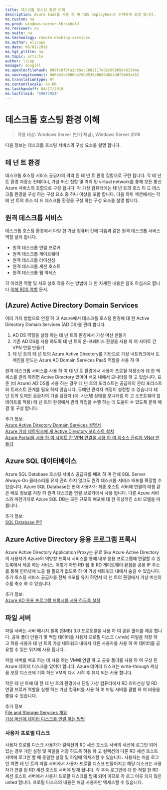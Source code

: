 ```yaml
---
title: 데스크톱 호스팅 환경 이해
description: Azure IaaS를 사용 하 여 RDS deployhment 간략하게 설명 합니다.
ms.custom: na
ms.prod: windows-server-threshold
ms.reviewer: na
ms.suite: na
ms.technology: remote-desktop-services
ms.author: elizapo
ms.date: 08/01/2016
ms.tgt_pltfrm: na
ms.topic: article
author: lizap
manager: dongill
ms.openlocfilehash: 880fc8f9fa2db5ec56d2117e02c069650c61584a
ms.sourcegitcommit: 0d0b32c8986ba7db9536e0b8648d4ddf9b03e452
ms.translationtype: HT
ms.contentlocale: ko-KR
ms.lasthandoff: 04/17/2019
ms.locfileid: "59877924"
---
```

# <a name="understanding-the-desktop-hosting-environment"></a>데스크톱 호스팅 환경 이해

>적용 대상: Windows Server (반기 채널), Windows Server 2016

다음 정보는 데스크톱 호스팅 서비스의 구성 요소를 설명 합니다.  
  
## <a name="tenant-environment"></a>테 넌 트 환경  
데스크톱 호스팅 서비스 공급자의 격리 된 테 넌 트 환경 집합으로 구현 됩니다. 각 테 넌 트 환경 저장소 컨테이너, 가상 머신 집합 및 격리 된 virtual network를 통해 모든 통신 Azure 서비스의 조합으로 구성 됩니다. 각 가상 컴퓨터에는 테 넌 트의 호스 티 드 데스크톱 환경을 구성 하는 구성 요소 중 하나 이상을 포함 합니다. 다음 하위 섹션에서는 각 테 넌 트의 호스 티 드 데스크톱 환경을 구성 하는 구성 요소를 설명 합니다.

## <a name="remote-desktop-services"></a>원격 데스크톱 서비스
데스크톱 호스팅 환경에서 다양 한 가상 컴퓨터 간에 다음과 같은 원격 데스크톱 서비스 역할 설치 됩니다.

  - 원격 데스크톱 연결 브로커
  - 원격 데스크톱 게이트웨이
  - 원격 데스크톱 라이선싱
  - 원격 데스크톱 세션 호스트
  - 원격 데스크톱 웹 액세스

각 이러한 역할 및 서로 상호 작용 하는 방법에 대 한 자세한 내용은 참조 하십시오 합니다 [이해 RDS 역할](Understanding-RDS-roles.md) 문서.
  
##  <a name="azure-active-directory-domain-services"></a>(Azure) Active Directory Domain Services  
여러 가지 방법으로 연결 하 고 Azure에서 데스크톱 호스팅 환경에 대 한 Active Directory Domain Services (AD DS)를 관리 합니다.

1. AD DS 역할을 실행 하는 테 넌 트의 환경에서 가상 머신 만들기
2. 기존 AD DS를 사용 하도록 테 넌 트의 온-프레미스 환경을 사용 하 여 사이트 간 VPN 연결 만들기
3. 테 넌 트의 테 넌 트의 Azure Active Directory를 기반으로 가상 네트워크에서 도메인을 만드는 Azure AD Domain Services PaaS 역할을 사용 하 여

원격 데스크톱 서비스를 사용 하 여 테 넌 트 환경에서 사용자 프로필 저장소에 대 한 액세스를 관리 하려면 Active Directory 있어야 배포 내에서 모니터링 하 고 있습니다. 표준 (비 Azure) AD DS를 사용 하는 경우 테 넌 트의 포리스트는 공급자의 관리 포리스트와 트러스트 관계를 필요 하지 않습니다. 도메인 관리자 계정이 설정할 수 있습니다 테 넌 트의 도메인 공급자의 기술 담당자 (예: 시스템 상태를 모니터링 하 고 소프트웨어 업데이트를 적용) 테 넌 트의 환경에서 관리 작업을 수행 하는 데 도움이 수 있도록 문제 해결 및 구성 합니다.  
    
추가 정보:  
[Azure Active Directory Domain Services 설명서](https://azure.microsoft.com/documentation/services/active-directory-ds/)  
[Azure 가상 네트워크에 새 Active Directory 포리스트 설치](https://azure.microsoft.com/documentation/articles/active-directory-new-forest-virtual-machine/)  
[Azure Portal을 사용 하 여 사이트 간 VPN 연결을 사용 하 여 리소스 관리자 VNet 만들기](https://azure.microsoft.com/documentation/articles/vpn-gateway-howto-site-to-site-resource-manager-portal/)  
  
## <a name="azure-sql-database"></a>Azure SQL 데이터베이스  
Azure SQL Database 호스팅 서비스 공급자를 배포 하 여 전체 SQL Server Always-On 클러스터를 유지 관리 하지 않고도 원격 데스크톱 서비스 배포를 확장할 수 있습니다. Azure SQL Database는 현재 사용자가 최종 호스트 서버에 연결의 매핑 같은 배포 정보를 저장 하 원격 데스크톱 연결 브로커에서 사용 됩니다. 다른 Azure 서비스와 마찬가지로 Azure SQL DB는 모든 규모의 배포에 대 한 이상적인 소비 모델을 따릅니다.   
  
추가 정보:  
[SQL Database 란?](https://azure.microsoft.com/documentation/articles/sql-database-technical-overview/)  
  
## <a name="azure-active-directory-application-proxy"></a>Azure Active Directory 응용 프로그램 프록시  
Azure Active Directory Application Proxy는 유료 Sku Azure Active Directory의 사용자가 Azure의 역방향 프록시 서비스를 통해 내부 응용 프로그램에 연결할 수 있도록에서 제공 하는 서비스. 이렇게 하면 RD 웹 및 RD 게이트웨이 끝점을 공용 IP 주소를 통해 인터넷에 노출 될 필요가 없도록 하 여 가상 네트워크 내에서 숨길 수 있습니다. 추가 호스팅 서비스 공급자를 전체 배포를 유지 하면서 테 넌 트의 환경에서 가상 머신의 수를 축소 하 수 있습니다.
  
추가 정보:  
[Azure AD 응용 프로그램 프록시를 사용 하도록 설정](https://azure.microsoft.com/documentation/articles/active-directory-application-proxy-enable/)  
    
## <a name="file-server"></a>파일 서버  
파일 서버는 서버 메시지 블록 (SMB) 3.0 프로토콜을 사용 하 여 공유 폴더를 제공 합니다. 공유 폴더 만들기 및 백업 데이터를 사용자 프로필 디스크 (.vhdx) 파일을 저장 하 고 허용 사용자 테 넌 트의 가상 네트워크 내에서 다른 사용자를 사용 하 여 데이터를 공유할 수 있는 위치에 사용 됩니다.
  
파일 서버를 배포 하는 데 사용 하는 VM에 연결 하 고 공유 폴더를 사용 하 여 구성 된 Azure 데이터 디스크를 있어야 합니다. Azure 데이터 디스크는 write-through 캐싱을 보장 디스크에 기록 하는 VM의 다시 시작 후 유지 되는 사용 합니다.  
  
작은 테 넌 트에 대 한 테 넌 트의 환경에서 단일 가상 컴퓨터에서 RD 라이선싱 및 RD 연결 브로커 역할을 실행 하는 가상 컴퓨터를 사용 하 여 파일 서버를 결합 하 여 비용을 줄일 수 있습니다.  
  
추가 정보  
[File and Storage Services 개요](https://technet.microsoft.com/library/hh831487.aspx)  
[가상 머신에 데이터 디스크를 연결 하는 방법](http://www.windowsazure.com/manage/windows/how-to-guides/attach-a-disk/)  
  
### <a name="user-profile-disks"></a>사용자 프로필 디스크  
사용자 프로필 디스크 사용자가 컬렉션의 RD 세션 호스트 서버의 세션에 로그인 되어 있는 경우 개인 설정 및 파일을 저장 하도록 허용 하 고 컬렉션의 다른 RD 세션 호스트 서버에 로그인 할 때 동일한 설정 및 파일에 액세스할 수 있습니다. 사용자는 처음 로그인 하면 테 넌 트의 파일 서버에서 사용자 프로필 디스크 만들어지고 해당 디스크는 사용자가 연결 된 RD 세션 호스트 서버에 탑재 됩니다. 각 후속 로그인에 대 한 적절 한 RD 세션 호스트 서버에서 사용자 프로필 디스크를 탑재 되어 이므로 각 로그 아웃 되지 않은 unted 합니다. 프로필 디스크의 내용은 해당 사용자만 액세스할 수 있습니다.  
  


